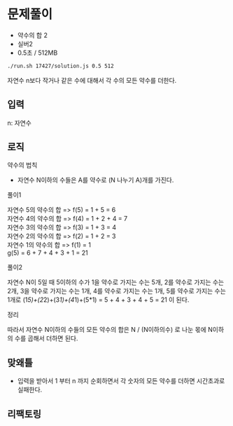 # 문제풀이

- 약수의 합 2
- 실버2
- 0.5초 / 512MB

```bash
./run.sh 17427/solution.js 0.5 512
```

자연수 n보다 작거나 같은 수에 대해서 각 수의 모든 약수를 더한다.

## 입력

n: 자연수

## 로직

약수의 법칙

- 자연수 N이하의 수들은 A를 약수로 (N 나누기 A)개를 가진다.

풀이1

자연수 5의 약수의 합 => f(5) = 1 + 5  = 6  
자연수 4의 약수의 합 => f(4) = 1 + 2 + 4 = 7  
자연수 3의 약수의 합 => f(3) = 1 + 3 = 4  
자연수 2의 약수의 합 => f(2) = 1 + 2 = 3  
자연수 1의 약수의 합 => f(1) = 1  
g(5) = 6 + 7 + 4 + 3 + 1 = 21

풀이2

자연수 N이 5일 때 5이하의 수가 1을 약수로 가지는 수는 5개, 2를 약수로 가지는 수는 2개, 3을 약수로 가지는 수는 1개, 4를 약수로 가지는 수는 1개, 5를 약수로 가지는 수는 1개로 (1*5)+(2*2)+(3*1)+(4*1)+(5*1) = 5 + 4 + 3 + 4 + 5 = 21 이 된다.

정리

따라서 자연수 N이하의 수들의 모든 약수의 합은 N / (N이하의수) 로 나눈 몫에 N이하의 수를 곱해서 더하면 된다.

## 맞왜틀

- 입력을 받아서 1 부터 n 까지 순회하면서 각 숫자의 모든 약수를 더하면 시간초과로 실패한다.

## 리팩토링
